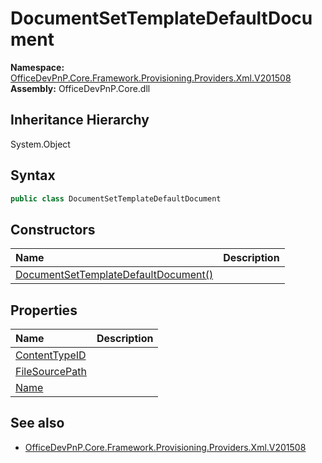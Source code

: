 # DocumentSetTemplateDefaultDocument
  

**Namespace:** [OfficeDevPnP.Core.Framework.Provisioning.Providers.Xml.V201508](OfficeDevPnP.Core.Framework.Provisioning.Providers.Xml.V201508.md)  
**Assembly:** OfficeDevPnP.Core.dll  
## Inheritance Hierarchy
System.Object  


## Syntax
```C#
public class DocumentSetTemplateDefaultDocument
```
## Constructors
|**Name**|**Description**|
|:-----|:-----|
| [DocumentSetTemplateDefaultDocument()](OfficeDevPnP.Core.Framework.Provisioning.Providers.Xml.V201508.DocumentSetTemplateDefaultDocument.ctor1.md) | 
## Properties
|**Name**|**Description**|
|:-----|:-----|
| [ContentTypeID](OfficeDevPnP.Core.Framework.Provisioning.Providers.Xml.V201508.DocumentSetTemplateDefaultDocument.ContentTypeID.md) | 
| [FileSourcePath](OfficeDevPnP.Core.Framework.Provisioning.Providers.Xml.V201508.DocumentSetTemplateDefaultDocument.FileSourcePath.md) | 
| [Name](OfficeDevPnP.Core.Framework.Provisioning.Providers.Xml.V201508.DocumentSetTemplateDefaultDocument.Name.md) | 
## See also
- [OfficeDevPnP.Core.Framework.Provisioning.Providers.Xml.V201508](OfficeDevPnP.Core.Framework.Provisioning.Providers.Xml.V201508.md)
